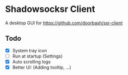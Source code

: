 # Shadowsocksr Client
A desktop GUI for https://github.com/doorbash/ssr-client

## Todo
- [x] System tray icon
- [ ] Run at startup (Settings)
- [x] Auto scrolling logs
- [x] Better UI: (Adding tooltip, ...)